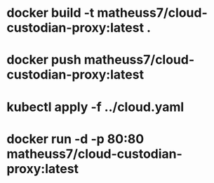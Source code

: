 
# docker build -t matheuss7/cloud-custodian-proxy:latest . 
# docker push matheuss7/cloud-custodian-proxy:latest 
# kubectl apply -f ../cloud.yaml    
# docker run -d -p 80:80 matheuss7/cloud-custodian-proxy:latest  

